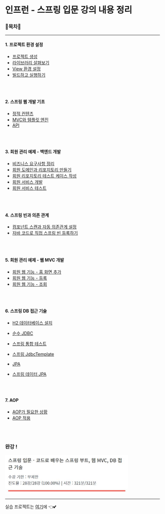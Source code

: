 # 인프런 - 스프링 입문 강의 내용 정리

### 🌳목차🚗

<hr>


#### 1. 프로젝트 환경 설정


- [프로젝트 생성](01.CreateProject.md)
- [라이브러리 살펴보기](02.CheckLibraries.md)
- [View 환경 설정](03.ViewSettings.md)
- [빌드하고 실행하기](04.BuildAndRun.md)

<br/>

<br/>

#### 2. 스프링 웹 개발 기초

- [정적 컨텐츠](05.StaticContents.md)
- [MVC와 템플릿 엔진](06.MVCandTemplateEngine.md)
- [API](07.API.md)

<br/>

<br/>

#### 3. 회원 관리 예제 - 백엔드 개발

- [비즈니스 요구사항 정리](08.BusinessRequirement.md)
- [회원 도메인과 리포지토리 만들기](09.CreateDomain&Repository.md)
- [회원 리포지토리 테스트 케이스 작성](10.RepositoryTest.md)
- [회원 서비스 개발](11.Service.md)
- [회원 서비스 테스트](12.ServiceTest.md)

<br/>

<br/>

#### 4. 스프링 빈과 의존 관계

- [컴포넌트 스캔과 자동 의존관계 설정](13.ComponentScan.md)
- [자바 코드로 직접 스프링 빈 등록하기](14.SpringBeanConfig.md)

<br/>

<br/>

#### 5. 회원 관리 예제 - 웹 MVC 개발

- [회원 웹 기능 - 홈 화면 추가](15.Home.md)
- [회원 웹 기능 - 등록](16.MemberRegister.md)
- [회원 웹 기능 - 조회](17.MemberList.md)

<br/>

<br/>

#### 6. 스프링 DB 접근 기술

- [H2 데이터베이스 설치](18.InstallH2.md)
- [순수 JDBC](19.JDBC.md)

- [스프링 통합 테스트](20.SpringTest.md)
- [스프링 JdbcTemplate](21.JdbcTemplate.md)
- [JPA](22.JPA.md)
- [스프링 데이터 JPA](23.SpringDataJPA.md)

<br/>

<br/>

#### 7. AOP

- [AOP가 필요한 상황](24.AOP.md)
- [AOP 적용](25.AOPApplication.md)

<br/>

<br/>

### 완강 !

<img src='../resources/완강.JPG' width='400px'>

<hr>


실습 프로젝트는 [여기](https://github.com/o3o-ovo3/hello-spring)에 👈💕
